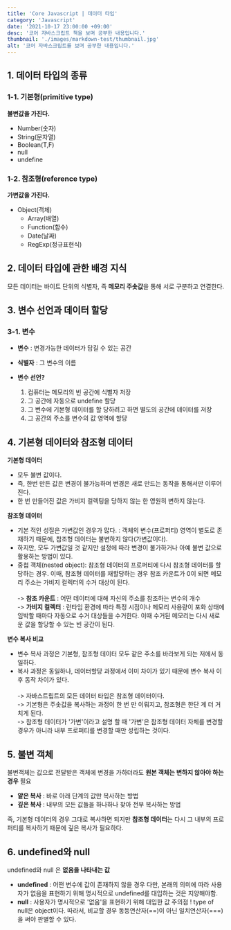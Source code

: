 ```yaml
---
title: 'Core Javascript | 데이터 타입'
category: 'Javascript'
date: '2021-10-17 23:00:00 +09:00'
desc: '코어 자바스크립트 책을 보며 공부한 내용입니다.'
thumbnail: './images/markdown-test/thumbnail.jpg'
alt: '코어 자바스크립트를 보며 공부한 내용입니다.'
---
```


## 1. 데이터 타입의 종류

### 1-1. 기본형(primitive type)

**불변값을 가진다.**

- Number(숫자)
- String(문자열)
- Boolean(T,F)
- null
- undefine

### 1-2. 참조형(reference type)

**가변값을 가진다.**

- Object(객체)
  - Array(배열)
  - Function(함수)
  - Date(날짜)
  - RegExp(정규표현식)

## 2. 데이터 타입에 관한 배경 지식

모든 데이터는 바이트 단위의 식별자, 즉 **메모리 주솟값**을 통해 서로 구분하고 연결한다.

## 3. 변수 선언과 데이터 할당

### 3-1. 변수

- **변수** : 변경가능한 데이터가 담길 수 있는 공간
- **식별자** : 그 변수의 이름
- **변수 선언?**

  1. 컴퓨터는 메모리의 빈 공간에 식별자 저장<br/>
  2. 그 공간에 자동으로 undefine 할당 <br/>
  3. 그 변수에 기본형 데이터를 할 당하려고 하면 별도의 공간에 데이터를 저장 <br/>
  4. 그 공간의 주소를 변수의 값 영역에 할당<br/>

## 4. 기본형 데이터와 참조형 데이터

**기본형 데이터**

- 모두 불변 값이다.
- 즉, 한번 만든 값은 변경이 불가능하며 변경은 새로 만드는 동작을 통해서만 이루어진다.
- 한 번 만들어진 값은 가비지 컬렉팅을 당하지 않는 한 영원히 변하지 않는다.

**참조형 데이터**

- 기본 적인 성질은 가변값인 경우가 많다.
  : 객체의 변수(프로퍼티) 영역이 별도로 존재하기 때문에, 참조형 데이터는 불변하지 않다(가변값이다).
- 하지만, 모두 가변값일 것 같지만 설정에 따라 변경이 불가하거나 아예 불변 값으로 활용하는 방법이 있다.
- 중첩 객체(nested object): 참조형 데이터의 프로퍼티에 다시 참조형 데이터를 할당하는 경우.
  이때, 참조형 데이터를 재할당하는 경우 참조 카운트가 0이 되면 메모리 주소는 가비지 컬렉터의 수거 대상이 된다.<br/><br/>
  -> **참조 카운트** : 어떤 데이터에 대해 자신의 주소를 참조하는 변수의 개수 <br/>
  -> **가비지 컬렉터** : 런타임 환경에 따라 특정 시점이나 메모리 사용량이 포화 상태에 임박할 때마다 자동으로 수거 대상들을 수거한다. 이때 수거된 메모리는 다시 새로운 값을 할당할 수 있는 빈 공간이 된다.

**변수 복사 비교**

- 변수 복사 과정은 기본형, 참조형 데이터 모두 같은 주소를 바라보게 되는 저에서 동일하다.
- 복사 과정은 동일하나, 데이터할당 과정에서 이미 차이가 있기 때문에 변수 복사 이후 동작 차이가 있다.<br/><br/>
  -> 자바스트립트의 모든 데이터 타입은 참조형 데이터이다.<br/>
  -> 기본형은 주솟값을 복사하는 과정이 한 번 만 이뤄지고, 참조형은 한단 계 더 거치게 된다.<br/>
  -> 참조형 데이터가 '가변'이라고 설명 할 때 '가변'은 참조형 데이터 자체를 변경할 경우가 아니라 내부 프로퍼티를 변경할 때만 성립하는 것이다.

## 5. 불변 객체

불변객체는 값으로 전달받은 객체에 변경을 가하더라도 **원본 객체는 변하지 않아야 하는 경우** 필요

- **얕은 복사**
  : 바로 아래 단계의 값만 복사하는 방법
- **깊은 복사**
  : 내부의 모든 값들을 하나하나 찾아 전부 복사하는 방법

즉, 기본형 데이터의 경우 그대로 복사하면 되지만 **참조형 데이터**는 다시 그 내부의 프로퍼티를 복사하기 때문에 깊은 복사가 필요하다.

## 6. undefined와 null

undefined와 null 은 **없음을 나타내는 값**

- **undefined** : 어떤 변수에 값이 존재하지 않을 경우
  다만, 본래의 의미에 따라 사용자가 없음을 표현하기 위해 명시적으로 undefined를 대입하는 것은 지양해야함.
- **null** : 사용자가 명시적으로 '없음'을 표현하기 위해 대입한 값
  주의점 ! type of null은 object이다. 따라서, 비교할 경우 동등연산자(==)이 아닌 일치연산자(===)을 써야 판별할 수 있다.
